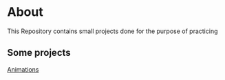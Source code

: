 # About

This Repository contains small projects done for the purpose of practicing

## Some projects

[Animations](https://raw.githack.com/IvanDerlich/Practice/animations-box/src/index.html)